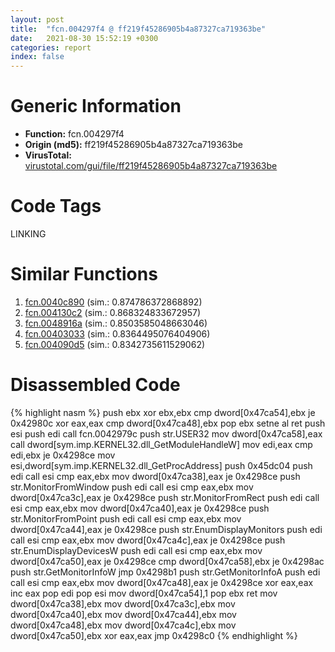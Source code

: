 ```yaml
---
layout: post
title:  "fcn.004297f4 @ ff219f45286905b4a87327ca719363be"
date:   2021-08-30 15:52:19 +0300
categories: report
index: false
---
```


# Generic Information
- **Function:** fcn.004297f4
- **Origin (md5):** ff219f45286905b4a87327ca719363be
- **VirusTotal:** [virustotal.com/gui/file/ff219f45286905b4a87327ca719363be][virustotal_ref]

# Code Tags
<span class="tag" id="LINKING">LINKING</span>


# Similar Functions

1. [fcn.0040c890][similar_1_ref] (sim.: 0.874786372868892)
2. [fcn.004130c2][similar_2_ref] (sim.: 0.868324833672957)
3. [fcn.0048916a][similar_3_ref] (sim.: 0.8503585048663046)
4. [fcn.00403033][similar_4_ref] (sim.: 0.8364495076404906)
5. [fcn.004090d5][similar_5_ref] (sim.: 0.8342735611529062)


# Disassembled Code

{% highlight nasm %}
push ebx
xor ebx,ebx
cmp dword[0x47ca54],ebx
je 0x42980c
xor eax,eax
cmp dword[0x47ca48],ebx
pop ebx
setne al
ret 
push esi
push edi
call fcn.0042979c
push str.USER32
mov dword[0x47ca58],eax
call dword[sym.imp.KERNEL32.dll_GetModuleHandleW]
mov edi,eax
cmp edi,ebx
je 0x4298ce
mov esi,dword[sym.imp.KERNEL32.dll_GetProcAddress]
push 0x45dc04
push edi
call esi
cmp eax,ebx
mov dword[0x47ca38],eax
je 0x4298ce
push str.MonitorFromWindow
push edi
call esi
cmp eax,ebx
mov dword[0x47ca3c],eax
je 0x4298ce
push str.MonitorFromRect
push edi
call esi
cmp eax,ebx
mov dword[0x47ca40],eax
je 0x4298ce
push str.MonitorFromPoint
push edi
call esi
cmp eax,ebx
mov dword[0x47ca44],eax
je 0x4298ce
push str.EnumDisplayMonitors
push edi
call esi
cmp eax,ebx
mov dword[0x47ca4c],eax
je 0x4298ce
push str.EnumDisplayDevicesW
push edi
call esi
cmp eax,ebx
mov dword[0x47ca50],eax
je 0x4298ce
cmp dword[0x47ca58],ebx
je 0x4298ac
push str.GetMonitorInfoW
jmp 0x4298b1
push str.GetMonitorInfoA
push edi
call esi
cmp eax,ebx
mov dword[0x47ca48],eax
je 0x4298ce
xor eax,eax
inc eax
pop edi
pop esi
mov dword[0x47ca54],1
pop ebx
ret 
mov dword[0x47ca38],ebx
mov dword[0x47ca3c],ebx
mov dword[0x47ca40],ebx
mov dword[0x47ca44],ebx
mov dword[0x47ca48],ebx
mov dword[0x47ca4c],ebx
mov dword[0x47ca50],ebx
xor eax,eax
jmp 0x4298c0
{% endhighlight %}


[similar_1_ref]: /report/fcn.0040c890@fac4f0be03ac37bd8be7ef737cdcee10
[similar_2_ref]: /report/fcn.004130c2@7b00dd8f2abf54a73bfb09681334ff78
[similar_3_ref]: /report/fcn.0048916a@18980bd3439a28c3ca084fb94b418e27
[similar_4_ref]: /report/fcn.00403033@59aef7c08025d70f84c85db2092fc99e
[similar_5_ref]: /report/fcn.004090d5@a1c6b07868a0eea8f4ee5a872aa71909
[virustotal_ref]: https://www.virustotal.com/gui/file/ff219f45286905b4a87327ca719363be